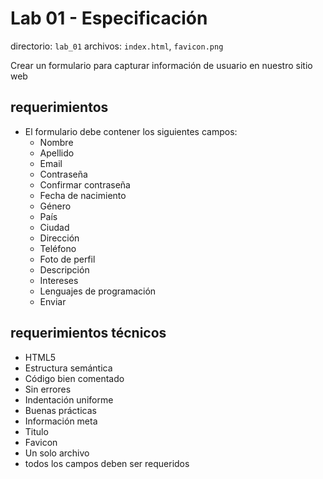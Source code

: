 # Lab 01 - Especificación

directorio: `lab_01`
archivos: `index.html`, `favicon.png`

Crear un formulario para capturar información de usuario en nuestro sitio web

## requerimientos

- El formulario debe contener los siguientes campos:
  - Nombre
  - Apellido
  - Email
  - Contraseña
  - Confirmar contraseña
  - Fecha de nacimiento
  - Género
  - País
  - Ciudad
  - Dirección
  - Teléfono
  - Foto de perfil
  - Descripción
  - Intereses
  - Lenguajes de programación
  - Enviar

## requerimientos técnicos

- HTML5
- Estructura semántica
- Código bien comentado
- Sin errores
- Indentación uniforme
- Buenas prácticas
- Información meta
- Titulo
- Favicon
- Un solo archivo
- todos los campos deben ser requeridos